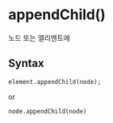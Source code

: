 # appendChild()


노드 또는 엘리멘트에 

## Syntax

``` 
element.appendChild(node);
```
or
```
node.appendChild(node)
```

